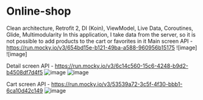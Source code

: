 # Online-shop
Clean architecture, Retrofit 2, DI (Koin), ViewModel, Live Data, Coroutines, Glide, Multimodularity
In this application, I take data from the server, so it is not possible to add products to the cart or favorites in it
Main screen API - https://run.mocky.io/v3/654bd15e-b121-49ba-a588-960956b15175
![image]
![image]

Detail screen API - https://run.mocky.io/v3/6c14c560-15c6-4248-b9d2-b4508df7d4f5
![image](https://user-images.githubusercontent.com/88924919/164994286-4e7e1256-efc6-431c-ab10-77c2982e655b.png)
![image](https://user-images.githubusercontent.com/88924919/164994292-72f81de5-c47f-426d-a6e2-0b5ee13d1f89.png)


Cart screen API - https://run.mocky.io/v3/53539a72-3c5f-4f30-bbb1-6ca10d42c149
![image](https://user-images.githubusercontent.com/88924919/164994320-14e3fe71-c1cf-4121-bda7-a295d5a3cfc0.png)

